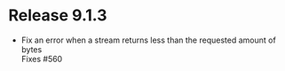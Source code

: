 # Release 9.1.3

- Fix an error when a stream returns less than the requested amount of bytes  
  Fixes #560
